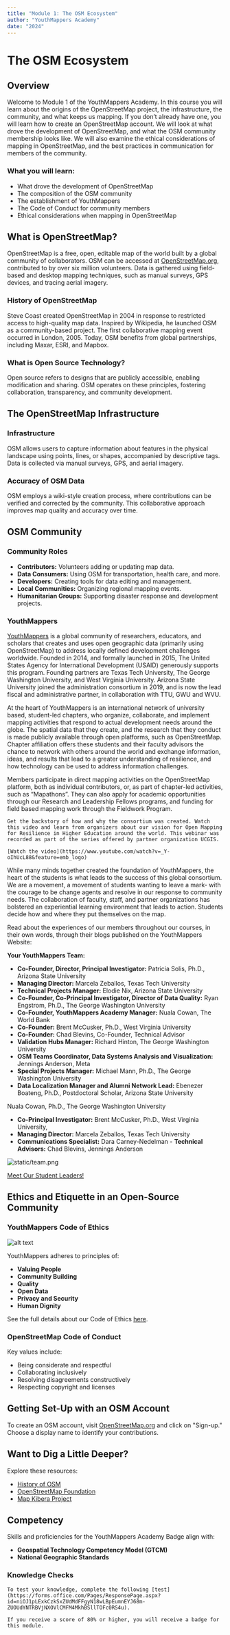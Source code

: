 ```yaml
---
title: "Module 1: The OSM Ecosystem"
author: "YouthMappers Academy"
date: "2024"
---
```


# The OSM Ecosystem

## Overview

Welcome to Module 1 of the YouthMappers Academy. In this course you will learn about the origins of the OpenStreetMap project, the infrastructure, the community, and what keeps us mapping. If you don’t already have one, you will learn how to create an OpenStreetMap account. We will look at what drove the development of OpenStreetMap, and what the OSM community membership looks like. We will also examine the ethical considerations of mapping in OpenStreetMap, and the best practices in communication for members of the community.

### What you will learn:
- What drove the development of OpenStreetMap
- The composition of the OSM community
- The establishment of YouthMappers
- The Code of Conduct for community members
- Ethical considerations when mapping in OpenStreetMap


## What is OpenStreetMap?

OpenStreetMap is a free, open, editable map of the world built by a global community of collaborators. OSM can be accessed at [OpenStreetMap.org](https://www.openstreetmap.org), contributed to by over six million volunteers. Data is gathered using field-based and desktop mapping techniques, such as manual surveys, GPS devices, and tracing aerial imagery.

### History of OpenStreetMap
Steve Coast created OpenStreetMap in 2004 in response to restricted access to high-quality map data. Inspired by Wikipedia, he launched OSM as a community-based project. The first collaborative mapping event occurred in London, 2005. Today, OSM benefits from global partnerships, including Maxar, ESRI, and Mapbox.

### What is Open Source Technology?
Open source refers to designs that are publicly accessible, enabling modification and sharing. OSM operates on these principles, fostering collaboration, transparency, and community development.

## The OpenStreetMap Infrastructure

### Infrastructure
OSM allows users to capture information about features in the physical landscape using points, lines, or shapes, accompanied by descriptive tags. Data is collected via manual surveys, GPS, and aerial imagery.

### Accuracy of OSM Data
OSM employs a wiki-style creation process, where contributions can be verified and corrected by the community. This collaborative approach improves map quality and accuracy over time.

## OSM Community

### Community Roles
- **Contributors:** Volunteers adding or updating map data.
- **Data Consumers:** Using OSM for transportation, health care, and more.
- **Developers:** Creating tools for data editing and management.
- **Local Communities:** Organizing regional mapping events.
- **Humanitarian Groups:** Supporting disaster response and development projects.

### YouthMappers
[YouthMappers](www.youthmappers.org) is a global community of researchers, educators, and scholars that creates and uses open geographic data (primarily using OpenStreetMap) to address locally defined development challenges worldwide. Founded in 2014, and formally launched in 2015, The United States Agency for International Development (USAID) generously supports this program. Founding partners are Texas Tech University, The George Washington University, and West Virginia University. Arizona State University joined the administration consortium in 2019, and is now the lead fiscal and administrative partner, in collaboration with TTU, GWU and WVU.

At the heart of YouthMappers is an international network of university based, student-led chapters, who organize, collaborate, and implement mapping activities that respond to actual development needs around the globe. The spatial data that they create, and the research that they conduct is made publicly available through open platforms, such as OpenStreetMap. Chapter affiliation offers these students and their faculty advisors the chance to network with others around the world and exchange information, ideas, and results that lead to a greater understanding of resilience, and how technology can be used to address information challenges. 

Members participate in direct mapping activities on the OpenStreetMap platform, both as individual contributors, or, as part of chapter-led activities, such as “Mapathons”. They can also apply for academic opportunities through our Research and Leadership Fellows programs, and funding for field based mapping work through the Fieldwork Program. 

```{admonition} Watch This!
Get the backstory of how and why the consortium was created. Watch this video and learn from organizers about our vision for Open Mapping for Resilience in Higher Education around the world. This webinar was recorded as part of the series offered by partner organization UCGIS.

[Watch the video](https://www.youtube.com/watch?v=_Y-oIhUcL88&feature=emb_logo)
```

While many minds together created the foundation of YouthMappers, the heart of the students is what leads to the success of this global consortium. We are a movement, a movement of students wanting to leave a mark- with the courage to be change agents and resolve in our response to community needs. The collaboration of faculty, staff, and partner organizations has bolstered an experiential learning environment that leads to action. Students decide how and where they put themselves on the map.

Read about the experiences of our members throughout our courses, in their own words, through their blogs published on the YouthMappers Website:

**Your YouthMappers Team:**
- **Co-Founder, Director, Principal Investigator:** Patricia Solis, Ph.D., Arizona State University
- **Managing Director:** Marcela Zeballos, Texas Tech University 
- **Technical Projects Manager:** Elodie Nix, Arizona State University 
- **Co-Founder, Co-Principal Investigator, Director of Data Quality:** Ryan Engstrom, Ph.D., The George Washington University
- **Co-Founder, YouthMappers Academy Manager:** Nuala Cowan, The World Bank
- **Co-Founder:** Brent McCusker, Ph.D., West Virginia University
- **Co-Founder:** Chad Blevins, Co-Founder, Technical Advisor
- **Validation Hubs Manager:** Richard Hinton, The George Washington University
- **OSM Teams Coordinator, Data Systems Analysis and Visualization:** Jennings Anderson, Meta
- **Special Projects Manager:** Michael Mann, Ph.D., The George Washington University
- **Data Localization Manager and Alumni Network Lead:** Ebenezer Boateng, Ph.D., Postdoctoral Scholar, Arizona State University

Nuala Cowan, Ph.D., The George Washington University
- **Co-Principal Investigator:** Brent McCusker, Ph.D., West Virginia University, 
- **Managing Director:** Marcela Zeballos, Texas Tech University
- **Communications Specialist:** Dara Carney-Nedelman
​- **Technical Advisors:** Chad Blevins, Jennings Anderson

![static/team.png](YouthMappersAcademy/static/team.png)

[Meet Our Student Leaders!](https://www.youthmappers.org/regional-ambassadors)

## Ethics and Etiquette in an Open-Source Community

### YouthMappers Code of Ethics
![alt text](static/ethos.png)

YouthMappers adheres to principles of:
- **Valuing People**
- **Community Building**
- **Quality**
- **Open Data**
- **Privacy and Security**
- **Human Dignity**

See the full details about our Code of Ethics [here](https://www.youthmappers.org/our-story). 

### OpenStreetMap Code of Conduct
Key values include:
- Being considerate and respectful
- Collaborating inclusively
- Resolving disagreements constructively
- Respecting copyright and licenses

## Getting Set-Up with an OSM Account

To create an OSM account, visit [OpenStreetMap.org](https://www.openstreetmap.org) and click on "Sign-up." Choose a display name to identify your contributions.

## Want to Dig a Little Deeper?

Explore these resources:
- [History of OSM](https://wiki.openstreetmap.org/wiki/History_of_OpenStreetMap)
- [OpenStreetMap Foundation](https://wiki.osmfoundation.org/)
- [Map Kibera Project](https://mapkibera.org/)

## Competency

Skills and proficiencies for the YouthMappers Academy Badge align with:
- **Geospatial Technology Competency Model (GTCM)**
- **National Geographic Standards**

### Knowledge Checks
```{admonition} Knowledge Checks
To test your knowledge, complete the following [test](https://forms.office.com/Pages/ResponsePage.aspx?id=niOJ1pLExkCzkSxZUdMdFFgyN18wLBpEumnEYJ68m-ZUOUdYNTRBVjNXOVlCMFM4MkhBSllTOFc0RS4u).

If you receive a score of 80% or higher, you will receive a badge for this module.

```


<!-- 
1. The information about “what” something is in OSM is called a:
   - a. Tag
   - b. Label
   - c. Attribute

2. Data quality in OSM is:
   - a. Perfect
   - b. Average
   - c. Very poor
   - d. Of mixed quality

3. OSM was developed as a:
   - a. Research project
   - b. Commercial venture
   - c. Response to restricted access

4. OSM is used (consumed by):
   - a. The public
   - b. For-profit companies
   - c. Students
   - d. Governments

5. The Humanitarian OpenStreetMap Team formed after a collective response to what major disaster:
   - a. Earthquake in Haiti
   - b. Wildfires in California
   - c. Earthquake in Nepal
   - d. Volcanoes in Guatemala

6. Missing Maps was founded by the following organizations:
   - a. The American Red Cross
   - b. The British Red Cross
   - c. Médecins Sans Frontières (MSF)
   - d. The Humanitarian OpenStreetMap Team

7. People before Data is one of the ethical cornerstones of OpenStreetMap. In the spirit of this guideline, which of the following are true:
   - a. Map communities if YOU feel they need data in order to become better places
   - b. Speak with communities before mapping them to understand their needs and appreciate their security concerns
   - c. Assume trained mappers know what’s best
   - d. Strive for direct community involvement in the mapping process

8. YouthMappers chapters are:
   - a. Student led
   - b. Faculty led
   - c. University led
   - d. Steering committee led

9. The YouthMappers consortium strives to:
   - a. Build socially engaged citizen mappers
   - b. Foster youth leadership
   - c. Support scientific research around open data
   - d. Make commercial data enterprises obsolete

10. The OSM foundation functions as:
    - a. A legal entity for the OpenStreetMap Project
    - b. A team that maintains and edits the data
    - c. A fundraising vehicle to support the OpenStreetMap Project
    - d. A for-profit entity that provides cartographic services

11. How can changing technology affect the rights of those being mapped?
    - a. Higher resolution imagery can affect privacy and/or security of those being mapped
    - b. Accelerated mapping can improve chances of development
    - c. Consent granted under old conditions may not apply under the microscope of new technology
    - d. As it’s an open platform, we have the right to map anywhere -->
